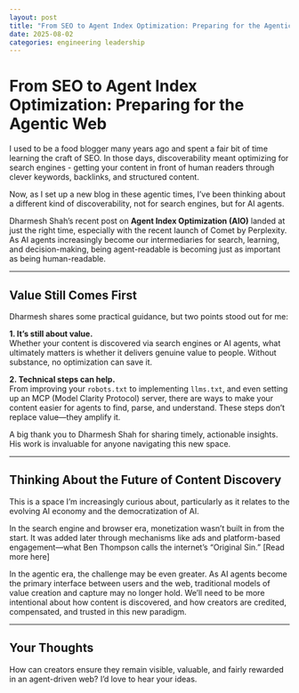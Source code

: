 ```yaml
---
layout: post
title: "From SEO to Agent Index Optimization: Preparing for the Agentic Web"
date: 2025-08-02
categories: engineering leadership
---
```


# From SEO to Agent Index Optimization: Preparing for the Agentic Web

I used to be a food blogger many years ago and spent a fair bit of time learning the craft of SEO. In those days, discoverability meant optimizing for search engines - getting your content in front of human readers through clever keywords, backlinks, and structured content.

Now, as I set up a new blog in these agentic times, I’ve been thinking about a different kind of discoverability, not for search engines, but for AI agents.

Dharmesh Shah’s recent post on **Agent Index Optimization (AIO)** landed at just the right time, especially with the recent launch of Comet by Perplexity. As AI agents increasingly become our intermediaries for search, learning, and decision-making, being agent-readable is becoming just as important as being human-readable.

---

## Value Still Comes First

Dharmesh shares some practical guidance, but two points stood out for me:

**1. It’s still about value.**  
Whether your content is discovered via search engines or AI agents, what ultimately matters is whether it delivers genuine value to people. Without substance, no optimization can save it.

**2. Technical steps can help.**  
From improving your `robots.txt` to implementing `llms.txt`, and even setting up an MCP (Model Clarity Protocol) server, there are ways to make your content easier for agents to find, parse, and understand. These steps don’t replace value—they amplify it.

A big thank you to Dharmesh Shah for sharing timely, actionable insights. His work is invaluable for anyone navigating this new space.

---

## Thinking About the Future of Content Discovery

This is a space I’m increasingly curious about, particularly as it relates to the evolving AI economy and the democratization of AI.

In the search engine and browser era, monetization wasn’t built in from the start. It was added later through mechanisms like ads and platform-based engagement—what Ben Thompson calls the internet’s “Original Sin.” [Read more here]

In the agentic era, the challenge may be even greater. As AI agents become the primary interface between users and the web, traditional models of value creation and capture may no longer hold. We’ll need to be more intentional about how content is discovered, and how creators are credited, compensated, and trusted in this new paradigm.

---

## Your Thoughts

How can creators ensure they remain visible, valuable, and fairly rewarded in an agent-driven web? I’d love to hear your ideas.
